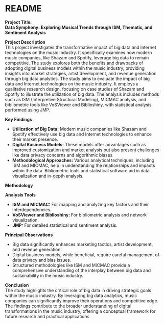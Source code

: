 # README

**Project Title:**  
**Data Symphony: Exploring Musical Trends through ISM, Thematic, and Sentiment Analysis**

**Project Description**  
This project investigates the transformative impact of big data and Internet technologies on the music industry. It specifically examines how modern music companies, like Shazam and Spotify, leverage big data to remain competitive. The study explores both the benefits and drawbacks of adopting digital business models within the music industry, providing insights into market strategies, artist development, and revenue generation through big data analytics. The study aims to evaluate the impact of big data and Internet technologies on the music industry. It employs a qualitative research design, focusing on case studies of Shazam and Spotify to illustrate the utilization of big data. The analysis includes methods such as ISM (Interpretive Structural Modeling), MICMAC analysis, and bibliometric tools like VoSViewer and Biblioshiny, with statistical analysis performed using JMP.

**Key Findings**  
- **Utilization of Big Data:** Modern music companies like Shazam and Spotify effectively use big data and Internet technologies to enhance their market presence.
- **Digital Business Models:** These models offer advantages such as improved customization and market analysis but also present challenges like data privacy concerns and algorithmic biases.
- **Methodological Approaches:** Various analytical techniques, including ISM and MICMAC, help in understanding the relationships and impacts within the data. Bibliometric tools and statistical software aid in data visualization and in-depth analysis.

**Methodology**

**Analysis Tools**  
- **ISM and MICMAC:** For mapping and analyzing key factors and their interdependencies.
- **VoSViewer and Biblioshiny:** For bibliometric analysis and network visualization.
- **JMP:** For detailed statistical and sentiment analysis.

**Principal Observations**  
- Big data significantly enhances marketing tactics, artist development, and revenue generation.
- Digital business models, while beneficial, require careful management of data privacy and bias issues.
- Structured methodologies like ISM and MICMAC provide a comprehensive understanding of the interplay between big data and sustainability in the music industry.

**Conclusion**  
The study highlights the critical role of big data in driving strategic goals within the music industry. By leveraging big data analytics, music companies can significantly improve their operations and competitive edge. The findings contribute to the broader understanding of digital transformations in the music industry, offering a conceptual framework for future research and practical applications.
